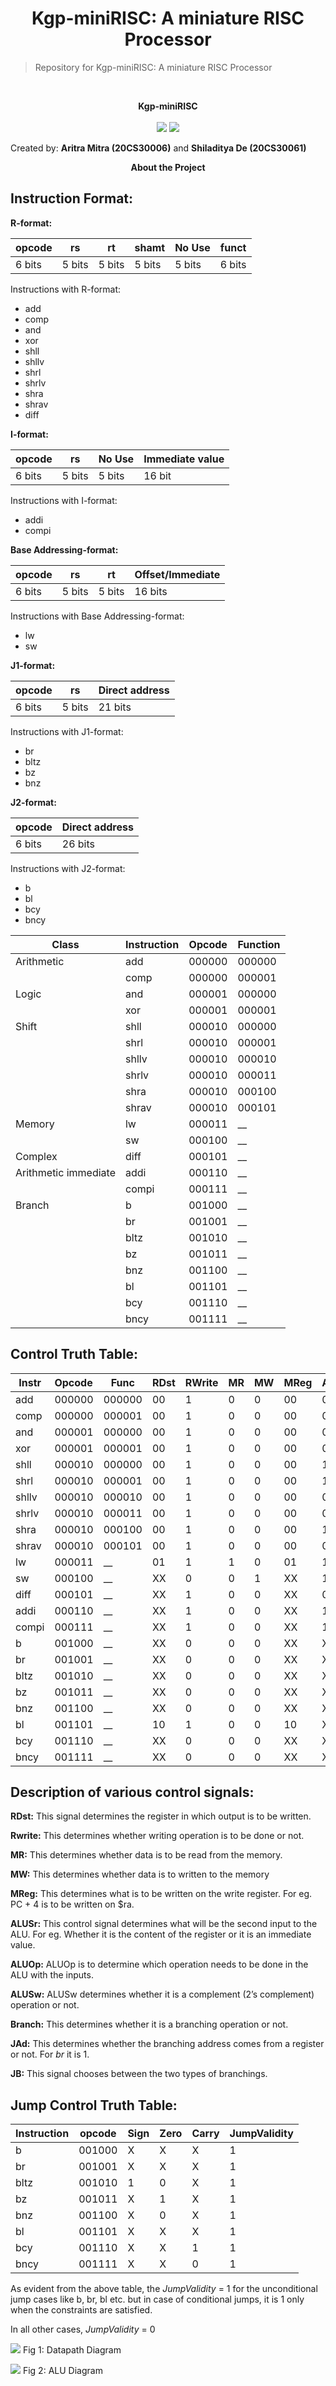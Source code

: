 
# <div align="center"> Kgp-miniRISC: A miniature RISC Processor </div>


> Repository for Kgp-miniRISC: A miniature RISC Processor

<!-- PROJECT LOGO -->
<br />
<div align="center">
  <p align="center">
    <b>Kgp-miniRISC</b>
    <br />
    <br />
    <img src="https://img.shields.io/badge/Verilog-ae3ee0?&logoColor=white&style=for-the-badge" />
    <img src="https://img.shields.io/badge/python-3670A0?style=for-the-badge&logo=python&logoColor=ffdd54" />
    <br />
  </p>
</div>

Created by: **Aritra Mitra (20CS30006)** and **Shiladitya De (20CS30061)**


<div align="center"> <b>About the Project</b> </div>

## Instruction Format:

**R-format:**



|opcode|rs|rt|shamt|No Use|funct|
| - | - | - | - | - | - |
|6 bits|5 bits|5 bits|5 bits|5 bits|6 bits|

Instructions with R-format:

- add
- comp
- and
- xor
- shll
- shllv
- shrl
- shrlv
- shra
- shrav
- diff

**I-format:**



|opcode|rs|No Use|Immediate value|
| - | - | - | - |
|6 bits|5 bits|5 bits|16 bit|

Instructions with I-format:

- addi
- compi

**Base Addressing-format:**



|opcode|rs|rt|Offset/Immediate|
| - | - | - | - |
|6 bits|5 bits|5 bits|16 bits|

Instructions with Base Addressing-format:

- lw
- sw

**J1-format:**



|opcode|rs|Direct address|
| - | - | - |
|6 bits|5 bits|21 bits|

Instructions with J1-format:

- br
- bltz
- bz
- bnz

**J2-format:**



|opcode|Direct  address|
| - | - |
|6 bits|26 bits|

Instructions with J2-format:

- b
- bl
- bcy
- bncy



|**Class**|**Instruction**|**Opcode**|**Function**|
| - | - | - | - |
|Arithmetic|add|000000|000000|
||comp|000000|000001|
|Logic|and|000001|000000|
||xor|000001|000001|
|Shift|shll|000010|000000|
||shrl|000010|000001|
||shllv|000010|000010|
||shrlv|000010|000011|
||shra|000010|000100|
||shrav|000010|000101|
|Memory|lw|000011|\_\_|
||sw|000100|\_\_|
|Complex|diff|000101|\_\_|
|Arithmetic immediate|addi|000110|\_\_|
||compi|000111|\_\_|
|Branch|b|001000|\_\_|
||br|001001|\_\_|
||bltz|001010|\_\_|
||bz|001011|\_\_|
||bnz|001100|\_\_|
||bl|001101|\_\_|
||bcy|001110|\_\_|
||bncy|001111|\_\_|

## Control Truth Table:

|**Instr**|**Opcode**|**Func**|**RDst**|**RWrite**|**MR**|**MW**|**MReg**|**ALUSr**|**ALUOp**|**ALUSw**|**Branch**|**JAd**|**JB**|
| - | :- | - | :- | :- | - | - | - | :- | :- | - | :- | - | - |
|add|000000|000000|00|1|0|0|00|0|0001|0|0|X|X|
|comp|000000|000001|00|1|0|0|00|0|0001|1|0|X|X|
|and|000001|000000|00|1|0|0|00|0|0010|0|0|X|X|
|xor|000001|000001|00|1|0|0|00|0|0011|0|0|X|X|
|shll|000010|000000|00|1|0|0|00|1|0100|0|0|X|X|
|shrl|000010|000001|00|1|0|0|00|1|0110|0|0|X|X|
|shllv|000010|000010|00|1|0|0|00|0|0100|0|0|X|X|
|shrlv|000010|000011|00|1|0|0|00|0|0110|0|0|X|X|
|shra|000010|000100|00|1|0|0|00|1|0111|0|0|X|X|
|shrav|000010|000101|00|1|0|0|00|0|0111|0|0|X|X|
|lw|000011|\_\_|01|1|1|0|01|1|1000|0|0|X|X|
|sw|000100|\_\_|XX|0|0|1|XX|1|1000|0|0|X|X|
|diff|000101|\_\_|XX|1|0|0|XX|0|1001|0|0|X|X|
|addi|000110|\_\_|XX|1|0|0|XX|1|0001|0|0|X|X|
|compi|000111|\_\_|XX|1|0|0|XX|1|0001|1|0|X|X|
|b|001000|\_\_|XX|0|0|0|XX|X|0000|X|1|0|0|
|br|001001|\_\_|XX|0|0|0|XX|X|0000|X|1|1|X|
|bltz|001010|\_\_|XX|0|0|0|XX|X|0000|X|1|0|1|
|bz|001011|\_\_|XX|0|0|0|XX|X|0000|X|1|0|1|
|bnz|001100|\_\_|XX|0|0|0|XX|X|0000|X|1|0|1|
|bl|001101|\_\_|10|1|0|0|10|X|0000|X|1|0|0|
|bcy|001110|\_\_|XX|0|0|0|XX|X|0000|X|1|0|0|
|bncy|001111|\_\_|XX|0|0|0|XX|X|0000|X|1|0|0|

## Description of various control signals:

**RDst:** This signal determines the register in which output is to be written.

**Rwrite:** This determines whether writing operation is to be done or not.

**MR:** This determines whether data is to be read from the memory.

**MW:** This determines whether data is to written to the memory

**MReg:** This determines what is to be written on the write register. For eg. PC + 4 is to be written on $ra.

**ALUSr:** This control signal determines what will be the second input to the ALU. For eg. Whether it is the content of the register or it is an immediate value.

**ALUOp:** ALUOp is to determine which operation needs to be done in the ALU with the inputs.

**ALUSw:** ALUSw determines whether it is a complement (2’s complement) operation or not.

**Branch:** This determines whether it is a branching operation or not.

**JAd:** This determines whether the branching address comes from a register or not. For *br* it is 1.

**JB:** This signal chooses between the two types of branchings.
## Jump Control Truth Table:

|**Instruction**|**opcode**|**Sign**|**Zero**|**Carry**|**JumpValidity**|
| - | - | - | - | - | - |
|b|001000|X|X|X|1|
|br|001001|X|X|X|1|
|bltz|001010|1|0|X|1|
|bz|001011|X|1|X|1|
|bnz|001100|X|0|X|1|
|bl|001101|X|X|X|1|
|bcy|001110|X|X|1|1|
|bncy|001111|X|X|0|1|

As evident from the above table, the *JumpValidity* = 1 for the unconditional jump cases like b, br, bl etc. but in case of conditional jumps, it is 1 only when the constraints are satisfied.

In all other cases, *JumpValidity* = 0

![](imgs/Aspose.Words.28aef60f-83e2-400f-9b43-51bfe16801b5.002.jpeg)
Fig 1: Datapath Diagram

![](imgs/Aspose.Words.28aef60f-83e2-400f-9b43-51bfe16801b5.003.jpeg)
Fig 2: ALU Diagram
